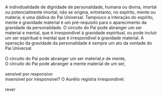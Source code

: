 ﻿A individualidade de dignidade de personalidade, humana ou divina, imortal ou potencialmente imortal, não se origina, entretanto, no espírito, mente ou matéria; é uma dádiva do Pai Universal. Tampouco a interação do espírito, mente e gravidade material é um pré-requisito para o aparecimento da gravidade da personalidade. O circuito do Pai pode abranger um ser material e mental, que é irrespondível à gravidade espiritual, ou pode incluir um ser espiritual e mental que é irrespondível à gravidade material. A operação da gravidade da personalidade é sempre um ato da vontade do Pai Universal.<BR><BR>O circuito do Pai pode abranger um ser material,e de mente, <BR>O circuito do Pai pode abranger a mente material de um ser, <BR><BR>sensível por responsivo<BR>insensível  por iresponsível? O Aurélio registra irrespondível.<BR><BR>rever